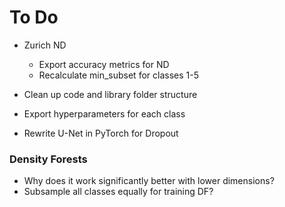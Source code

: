 # To Do
- Zurich ND
    - Export accuracy metrics for ND
    - Recalculate min_subset for classes 1-5
    
- Clean up code and library folder structure
- Export hyperparameters for each class
- Rewrite U-Net in PyTorch for Dropout

### Density Forests
- Why does it work significantly better with lower dimensions?
- Subsample all classes equally for training DF?